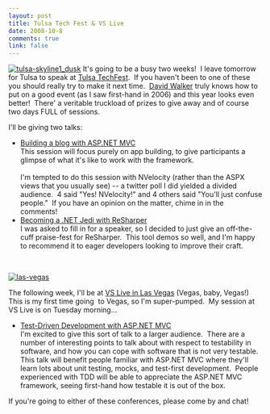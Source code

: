 ```yaml
--- 
layout: post
title: Tulsa Tech Fest & VS Live
date: 2008-10-8
comments: true
link: false
---
```

<p><a href="http://flux88.com/uploads/TulsaTechFestVSLive_148B3/tulsaskyline1_dusk.jpg"><img src="/images/tulsaskyline1_dusk_thumb_.jpg" alt="tulsa-skyline1_dusk"  border="0" /></a> It's going to be a busy two weeks!&nbsp; I leave tomorrow for Tulsa to speak at <a href="http://techfests.com/tulsa/2008" target="_blank">Tulsa TechFest</a>.&nbsp; If you haven't been to one of these you should really try to make it next time.&nbsp; <a href="http://www.davidlwalker.com/" target="_blank">David Walker</a> truly knows how to put on a good event (as I saw first-hand in 2006) and this year looks even better!&nbsp; There' a veritable truckload of prizes to give away and of course two days FULL of sessions.</p> <p>I'll be giving two talks:</p> <ul> <li><a href="http://techfests.com/Tulsa/2008/Speakers/BenScheirman/default.aspx" target="_blank">Building a blog with ASP.NET MVC</a><br>This session will focus purely on app building, to give participants a glimpse of what it's like to work with the framework.&nbsp; <br><br>I'm tempted to do this session with NVelocity (rather than the ASPX views that you usually see) -- a twitter poll I did yielded a divided audience.&nbsp; 4 said "Yes! NVelocity!" and 4 others said "You'll just confuse people."&nbsp; If you have an opinion on the matter, chime in in the comments!<br></li> <li><a href="http://techfests.com/Tulsa/2008/Speakers/BenScheirman/default.aspx" target="_blank">Becoming a .NET Jedi with ReSharper</a><br>I was asked to fill in for a speaker, so I decided to just give an off-the-cuff praise-fest for ReSharper.&nbsp; This tool demos so well, and I'm happy to recommend it to eager developers looking to improve their craft.</li></ul> <p>&nbsp;</p> <p><a href="http://flux88.com/uploads/TulsaTechFestVSLive_148B3/lasvegas.jpg"><img src="/images/lasvegas_thumb_.jpg" alt="las-vegas"  border="0" /></a></p> <p>The following week, I'll be at <a href="http://vslive.com/2008/lasvegas/" target="_blank">VS Live in Las Vegas</a> (Vegas, baby, Vegas!)&nbsp; This is my first time going&nbsp; to Vegas, so I'm super-pumped.&nbsp; My session at VS Live is on Tuesday morning...</p> <ul> <li><a href="http://http://vslive.com/2008/lasvegas/webdevelopment.aspx#mvc" target="_blank">Test-Driven Development with ASP.NET MVC</a><br>I'm excited to give this sort of talk to a larger audience.&nbsp; There are a number of interesting points to talk about with respect to testability in software, and how you can cope with software that is not very testable.&nbsp; This talk will benefit people familiar with ASP.NET MVC where they'll learn lots about unit testing, mocks, and test-first development.&nbsp; People experienced with TDD will be able to appreciate the ASP.NET MVC framework, seeing first-hand how testable it is out of the box.</li></ul> <p>If you're going to either of these conferences, please come by and chat!</p>
